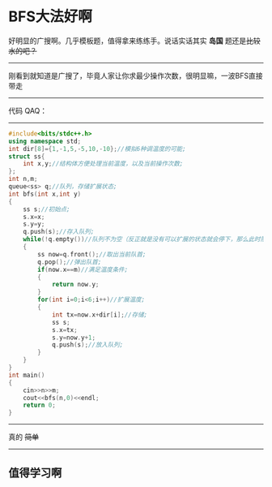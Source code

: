 # BFS大法好啊
好明显的广搜啊。几乎模板题，值得拿来练练手。说话实话其实 **岛国** 题还是~~比较水的吧？~~

------------
刚看到就知道是广搜了，毕竟人家让你求最少操作次数，很明显嘛，一波BFS直接带走

------------

代码  QAQ：

------------
```cpp
#include<bits/stdc++.h>
using namespace std;
int dir[8]={1,-1,5,-5,10,-10};//模拟6种调温度的可能;
struct ss{
    int x,y;//结构体方便处理当前温度，以及当前操作次数;
};
int n,m;
queue<ss> q;//队列，存储扩展状态;
int bfs(int x,int y)
{
    ss s;//初始点;
    s.x=x;
    s.y=y;
    q.push(s);//存入队列;
    while(!q.empty())//队列不为空（反正就是没有可以扩展的状态就会停下，那么此时队列为空）;
    {
        ss now=q.front();//取出当前队首;
        q.pop();//弹出队首;
        if(now.x==m)//满足温度条件;
        {
            return now.y;
        }
        for(int i=0;i<6;i++)//扩展温度;
        {
            int tx=now.x+dir[i];//存储;
            ss s;
            s.x=tx;
            s.y=now.y+1;
            q.push(s);//放入队列;
        }
    }
}
int main()
{
    cin>>n>>m;
    cout<<bfs(n,0)<<endl;
    return 0;
}
```
------------
真的 ~~简单~~ 

------------
## 值得学习啊